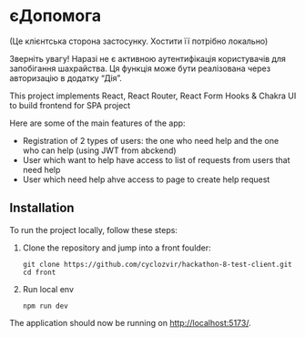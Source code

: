 # єДопомога

(Це клієнтська сторона застосунку. Хостити її потрібно локально)

Зверніть увагу! Наразі не є активною аутентифікація користувачів для запобігання шахрайства. Ця функція може бути реалізована через авторизацію в додатку “Дія”.

This project implements React, React Router, React Form Hooks & Chakra UI to build frontend for SPA project

Here are some of the main features of the app:
* Registration of 2 types of users: the one who need help and the one who can help (using JWT from abckend)
* User which want to help have access to list of requests from users that need help
* User which need help ahve access to page to create help request

## Installation

To run the project locally, follow these steps:

1. Clone the repository and jump into a front foulder:

   ```
   git clone https://github.com/cyclozvir/hackathon-8-test-client.git
   cd front
   ```

2. Run local env 
    ```
    npm run dev
    ```

The application should now be running on [http://localhost:5173/](http://localhost:5173/).

